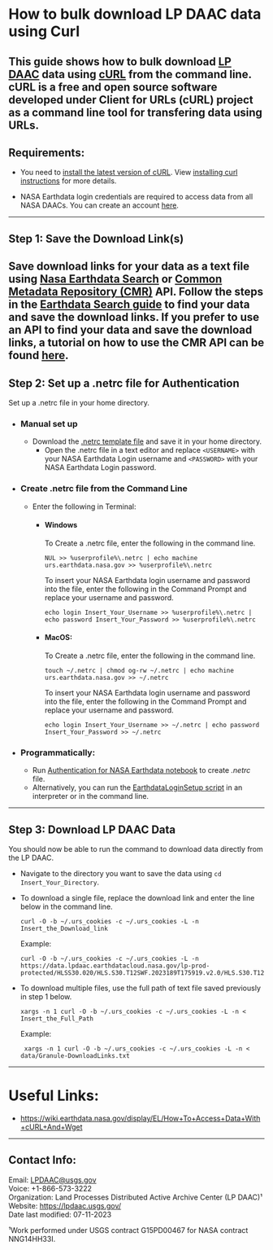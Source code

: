 # How to bulk download LP DAAC data using Curl  

This guide shows how to bulk download [LP DAAC](https://lpdaac.usgs.gov/) data using [cURL](https://curl.se/) from the command line. **cURL** is a free and open source software developed under Client for URLs (cURL) project as a command line tool for transfering data using URLs.
---

## Requirements:
- You need to [install the latest version of cURL](https://curl.se/download.html). View [installing curl instructions](https://developer.zendesk.com/documentation/api-basics/getting-started/installing-and-using-curl/#installing-curl) for more details.

- NASA Earthdata login credentials are required to access data from all NASA DAACs. You can create an account [here](https://urs.earthdata.nasa.gov/users/new).
---

## Step 1: Save the Download Link(s)  
Save download links for your data as a text file using [Nasa Earthdata Search](https://search.earthdata.nasa.gov/search) or [Common Metadata Repository (CMR)](https://www.earthdata.nasa.gov/eosdis/science-system-description/eosdis-components/cmr) API. Follow the steps in the [Earthdata Search guide](https://github.com/nasa/EMIT-Data-Resources/blob/main/guides/Getting_EMIT_Data_using_EarthData_Search.md) to find your data and save the download links. If you prefer to use an API to find your data and save the download links, a tutorial on how to use the CMR API can be found [here](https://github.com/nasa/LPDAAC-Data-Resources/blob/main/python/tutorials/Data_Discovery_CMR_API_Request.ipynb). 
---

## Step 2: Set up a .netrc file for Authentication
Set up a .netrc file in your home directory.


- ### Manual set up
  - Download the [.netrc template file](https://github.com/nasa/LPDAAC-Data-Resources/tree/main/data/.netrc) and save it in your home directory.
    - Open the .netrc file in a text editor and replace `<USERNAME>` with your NASA Earthdata Login username and `<PASSWORD>` with your NASA Earthdata Login password.

- ### Create .netrc file from the Command Line
  - Enter the following in Terminal:
    - #### Windows
      To Create a .netrc file, enter the following in the command line. 
      ```
      NUL >> %userprofile%\.netrc | echo machine urs.earthdata.nasa.gov >> %userprofile%\.netrc
      ```
      To insert your NASA Earthdata login username and password into the file, enter the following in the Command Prompt and replace your username and password.

      ```
      echo login Insert_Your_Username >> %userprofile%\.netrc | echo password Insert_Your_Password >> %userprofile%\.netrc
      ```
    - #### MacOS:

      To Create a .netrc file, enter the following in the command line. 
      ```
      touch ~/.netrc | chmod og-rw ~/.netrc | echo machine urs.earthdata.nasa.gov >> ~/.netrc
      ```
      To insert your NASA Earthdata login username and password into the file, enter the following in the Command Prompt and replace your username and password.

      ```
      echo login Insert_Your_Username >> ~/.netrc | echo password Insert_Your_Password >> ~/.netrc
      ```

- ### Programmatically:
  - Run [Authentication for NASA Earthdata notebook](https://github.com/nasa/LPDAAC-Data-Resources/blob/main/python/how-tos/Earthdata_Authentication__Create_netrc_file.ipynb) to create _.netrc_ file. 
  - Alternatively, you can run the [EarthdataLoginSetup script](https://github.com/nasa/LPDAAC-Data-Resources/blob/main/python/scripts/EarthdataLoginSetup.py) in an interpreter or in the command line.
---

## Step 3: Download LP DAAC Data
You should now be able to run the command to download data directly from the LP DAAC. 
- Navigate to the directory you want to save the data using `cd Insert_Your_Directory`.
- To download a single file, replace the download link and enter the line below in the command line.
  ```
  curl -O -b ~/.urs_cookies -c ~/.urs_cookies -L -n Insert_the_Download_link
  ``` 
  Example:
  ```tet
  curl -O -b ~/.urs_cookies -c ~/.urs_cookies -L -n https://data.lpdaac.earthdatacloud.nasa.gov/lp-prod-protected/HLSS30.020/HLS.S30.T12SWF.2023189T175919.v2.0/HLS.S30.T12SWF.2023189T175919.v2.0.B08.tif 
  ``` 
- To download multiple files, use the full path of text file saved previously in step 1 below. 
  ```
  xargs -n 1 curl -O -b ~/.urs_cookies -c ~/.urs_cookies -L -n < Insert_the_Full_Path
  ``` 

  Example:
  ```
   xargs -n 1 curl -O -b ~/.urs_cookies -c ~/.urs_cookies -L -n < data/Granule-DownloadLinks.txt
  ```

------------------
# Useful Links:
- https://wiki.earthdata.nasa.gov/display/EL/How+To+Access+Data+With+cURL+And+Wget 
---

## Contact Info:  

Email: LPDAAC@usgs.gov  
Voice: +1-866-573-3222  
Organization: Land Processes Distributed Active Archive Center (LP DAAC)¹  
Website: <https://lpdaac.usgs.gov/>  
Date last modified: 07-11-2023  

¹Work performed under USGS contract G15PD00467 for NASA contract NNG14HH33I.  

